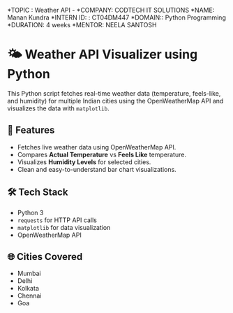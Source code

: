 *TOPIC : Weather API - 
*COMPANY: CODTECH IT SOLUTIONS
*NAME: Manan Kundra
*INTERN ID: : CT04DM447
*DOMAIN:: Python Programming
*DURATION:  4 weeks
*MENTOR: NEELA SANTOSH

# 🌤 Weather API Visualizer using Python

This Python script fetches real-time weather data (temperature, feels-like, and humidity) for multiple Indian cities using the OpenWeatherMap API and visualizes the data with `matplotlib`.

## 📌 Features

- Fetches live weather data using OpenWeatherMap API.
- Compares **Actual Temperature** vs **Feels Like** temperature.
- Visualizes **Humidity Levels** for selected cities.
- Clean and easy-to-understand bar chart visualizations.

## 🛠 Tech Stack

- Python 3
- `requests` for HTTP API calls
- `matplotlib` for data visualization
- OpenWeatherMap API

## 🌐 Cities Covered

- Mumbai  
- Delhi  
- Kolkata  
- Chennai  
- Goa

